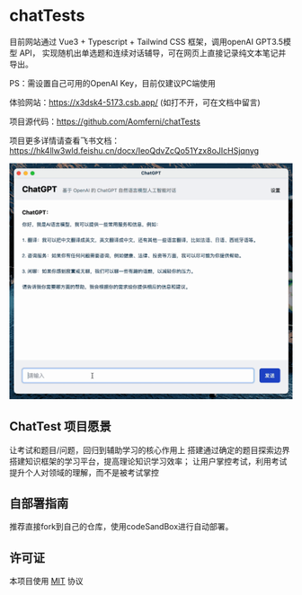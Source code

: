 # chatTests

目前网站通过 Vue3 + Typescript + Tailwind CSS 框架，调用openAI GPT3.5模型 API，
实现随机出单选题和连续对话辅导，可在网页上直接记录纯文本笔记并导出。

PS：需设置自己可用的OpenAI Key，目前仅建议PC端使用

体验网站：https://x3dsk4-5173.csb.app/ (如打不开，可在文档中留言)

项目源代码：https://github.com/Aomferni/chatTests

项目更多详情请查看飞书文档：https://hk4llw3wld.feishu.cn/docx/IeoQdvZcQo51Yzx8oJIcHSjqnyg

![preview](img/preview.gif)

## ChatTest 项目愿景

  让考试和题目/问题，回归到辅助学习的核心作用上
  搭建通过确定的题目探索边界搭建知识框架的学习平台，提高理论知识学习效率；
  让用户掌控考试，利用考试提升个人对领域的理解，而不是被考试掌控

## 自部署指南
推荐直接fork到自己的仓库，使用codeSandBox进行自动部署。


## 许可证

本项目使用 [MIT](LICENSE) 协议
